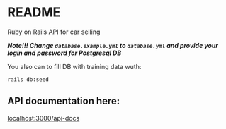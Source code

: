 # README

Ruby on Rails API for car selling

***Note!!! Change ```database.example.yml``` to ```database.yml``` and provide your login and password for Postgresql DB***

You also can to fill DB with training data wuth:
```
rails db:seed
```

## API documentation here:
[localhost:3000/api-docs](http://localhost:3000/api-docs/index.html)
